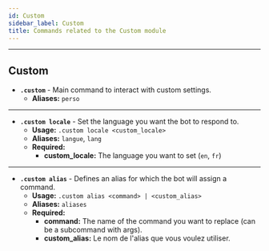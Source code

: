 ```yaml
---
id: Custom
sidebar_label: Custom
title: Commands related to the Custom module
---
```


---


## Custom
- **`.custom`** - Main command to interact with custom settings.
    - **Aliases:** `perso`
---
- **`.custom locale`** - Set the language you want the bot to respond to.
    - **Usage:** `.custom locale <custom_locale>`
    - **Aliases:** `langue`, `lang`
    - **Required:** 
        - **custom_locale:** The language you want to set (`en`, `fr`)
---
- **`.custom alias`** - Defines an alias for which the bot will assign a command.
    - **Usage:** `.custom alias <command> | <custom_alias>`
    - **Aliases:** `aliases`
    - **Required:** 
        - **command:** The name of the command you want to replace (can be a subcommand with args).
        - **custom_alias:** Le nom de l'alias que vous voulez utiliser.
